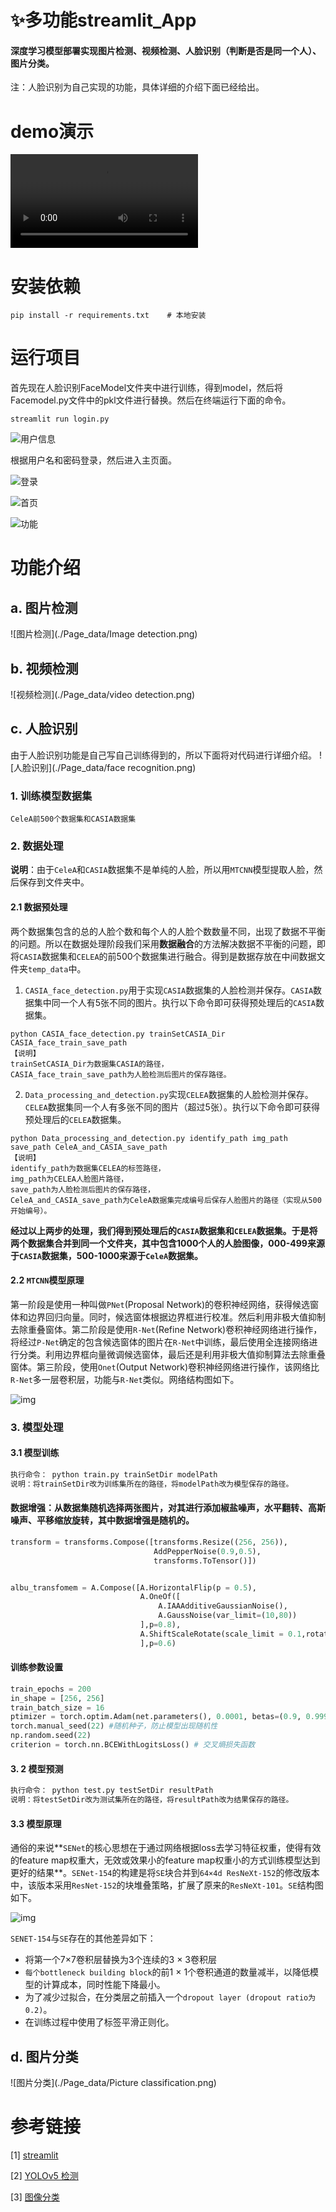 ﻿# ✨多功能streamlit_App

#### **深度学习模型部署实现图片检测、视频检测、人脸识别（判断是否是同一个人）、图片分类。**

注：人脸识别为自己实现的功能，具体详细的介绍下面已经给出。

# demo演示

![演示demo](./Page_data/演示demo2.mp4)

# 安装依赖

`pip install -r requirements.txt    # 本地安装`

# 运行项目

首先现在人脸识别FaceModel文件夹中进行训练，得到model，然后将Facemodel.py文件中的pkl文件进行替换。然后在终端运行下面的命令。

`streamlit run login.py`

![用户信息](./Page_data/users.png)


根据用户名和密码登录，然后进入主页面。


![登录](./Page_data/login.png)

![首页](./Page_data/index.png)

![功能](./Page_data/function.png)

# 功能介绍
## a. 图片检测
![图片检测](./Page_data/Image detection.png)

## b. 视频检测
![视频检测](./Page_data/video detection.png)
## c. 人脸识别

由于人脸识别功能是自己写自己训练得到的，所以下面将对代码进行详细介绍。
![人脸识别](./Page_data/face recognition.png)

### 1. 训练模型数据集

```
CeleA前500个数据集和CASIA数据集
```

### 2. 数据处理

**说明**：由于`CeleA`和`CASIA`数据集不是单纯的人脸，所以用`MTCNN`模型提取人脸，然后保存到文件夹中。

#### 2.1 数据预处理

两个数据集包含的总的人脸个数和每个人的人脸个数数量不同，出现了数据不平衡的问题。所以在数据处理阶段我们采用**数据融合**的方法解决数据不平衡的问题，即将`CASIA`数据集和`CELEA`的前500个数据集进行融合。得到是数据存放在中间数据文件夹`temp_data`中。

1. `CASIA_face_detection.py`用于实现`CASIA`数据集的人脸检测并保存。`CASIA`数据集中同一个人有5张不同的图片。执行以下命令即可获得预处理后的`CASIA`数据集。

```shell
python CASIA_face_detection.py trainSetCASIA_Dir CASIA_face_train_save_path
【说明】
trainSetCASIA_Dir为数据集CASIA的路径，
CASIA_face_train_save_path为人脸检测后图片的保存路径。
```

2. `Data_processing_and_detection.py`实现`CELEA`数据集的人脸检测并保存。`CELEA`数据集同一个人有多张不同的图片（超过5张）。执行以下命令即可获得预处理后的``CELEA``数据集。

```shell
python Data_processing_and_detection.py identify_path img_path save_path CeleA_and_CASIA_save_path 
【说明】
identify_path为数据集CELEA的标签路径，
img_path为CELEA人脸图片路径，
save_path为人脸检测后图片的保存路径，
CeleA_and_CASIA_save_path为CeleA数据集完成编号后保存人脸图片的路径（实现从500开始编号）。
```

**经过以上两步的处理，我们得到预处理后的`CASIA`数据集和`CELEA`数据集。于是将两个数据集合并到同一个文件夹，其中包含1000个人的人脸图像，000-499来源于`CASIA`数据集，500-1000来源于`CeleA`数据集。**

#### 2.2 `MTCNN`模型原理

第一阶段是使用一种叫做`PNet`(Proposal Network)的卷积神经网络，获得候选窗体和边界回归向量。同时，候选窗体根据边界框进行校准。然后利用非极大值抑制去除重叠窗体。第二阶段是使用`R-Net`(Refine Network)卷积神经网络进行操作，将经过`P-Net`确定的包含候选窗体的图片在`R-Net`中训练，最后使用全连接网络进行分类。利用边界框向量微调候选窗体，最后还是利用非极大值抑制算法去除重叠窗体。第三阶段，使用`Onet`(Output Network)卷积神经网络进行操作，该网络比`R-Net`多一层卷积层，功能与`R-Net`类似。网络结构图如下。

![img](./Page_data/MTCNN.jpg)

### 3. 模型处理

#### 3.1 模型训练

```markdown
执行命令： python train.py trainSetDir modelPath
说明：将trainSetDir改为训练集所在的路径，将modelPath改为模型保存的路径。
```

#### 数据增强：从数据集随机选择两张图片，对其进行添加椒盐噪声，水平翻转、高斯噪声、平移缩放旋转，其中数据增强是随机的。

```python
transform = transforms.Compose([transforms.Resize((256, 256)),
                                AddPepperNoise(0.9,0.5),
                                transforms.ToTensor()])


albu_transfomem = A.Compose([A.HorizontalFlip(p = 0.5),
                             A.OneOf([
                                 A.IAAAdditiveGaussianNoise(),
                                 A.GaussNoise(var_limit=(10,80))
                             ],p=0.8),
                             A.ShiftScaleRotate(scale_limit = 0.1,rotate_limit=15,p=0.6)
                             ],p=0.6)
```

#### 训练参数设置

```python
train_epochs = 200
in_shape = [256, 256]
train_batch_size = 16
ptimizer = torch.optim.Adam(net.parameters(), 0.0001, betas=(0.9, 0.999)) #初始学习率为0.0001
torch.manual_seed(22) #随机种子，防止模型出现随机性
np.random.seed(22)
criterion = torch.nn.BCEWithLogitsLoss() # 交叉熵损失函数

```

#### 3. 2 模型预测

```markdown
执行命令： python test.py testSetDir resultPath
说明：将testSetDir改为测试集所在的路径，将resultPath改为结果保存的路径。
```

#### 3.3 模型原理

通俗的来说**`SENet`的核心思想在于通过网络根据loss去学习特征权重，使得有效的feature map权重大，无效或效果小的feature map权重小的方式训练模型达到更好的结果**。`SENet-154`的构建是将`SE`块合并到`64×4d ResNeXt-152`的修改版本中，该版本采用`ResNet-152`的块堆叠策略，扩展了原来的`ResNeXt-101`。`SE`结构图如下。

![img](./Page_data/模型原理.jpg)

`SENET-154`与`SE`存在的其他差异如下：

- 将第一个7×7卷积层替换为3个连续的3 × 3卷积层
- `每个bottleneck building block`的前1 × 1个卷积通道的数量减半，以降低模型的计算成本，同时性能下降最小。
- 为了减少过拟合，在分类层之前插入一个`dropout layer (dropout ratio为0.2)`。
- 在训练过程中使用了标签平滑正则化。

## d. 图片分类

![图片分类](./Page_data/Picture classification.png)


# 参考链接

[1] [streamlit](https://streamlit.io/)

[2] [YOLOv5 检测](https://github.com/xugaoxiang/yolov5-streamlit/tree/main)

[3] [图像分类](https://github.com/1648027181/image_classification_pytorch_app)





